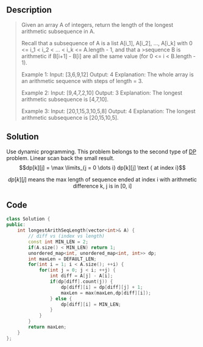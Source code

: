 ## Description
>Given an array A of integers, return the length of the longest arithmetic subsequence in A.
>
>Recall that a subsequence of A is a list A[i_1], A[i_2], ..., A[i_k] with 0 <= i_1 < i_2 < ... < i_k <= A.length - 1, and that a >sequence B is arithmetic if B[i+1] - B[i] are all the same value (for 0 <= i < B.length - 1).
>
>Example 1:
Input: [3,6,9,12]
Output: 4
Explanation: 
The whole array is an arithmetic sequence with steps of length = 3.
>
>Example 2:
Input: [9,4,7,2,10]
Output: 3
Explanation: 
The longest arithmetic subsequence is [4,7,10].
>
>Example 3:
Input: [20,1,15,3,10,5,8]
Output: 4
Explanation: 
The longest arithmetic subsequence is [20,15,10,5].

## Solution
Use dynamic programming. This problem belongs to the second type of [DP](strstr.io) problem. Linear scan back the small result.   
$$dp[k][j]  = \max \limits_{j = 0 \dots i} dp[k][j]  \text { at index i}$$

$$dp[k][j]\text{ means the max length of sequence ended at index i with arithmetic difference k, j is in [0, i]}$$


## Code

```cpp
class Solution {
public:
    int longestArithSeqLength(vector<int>& A) {
        // diff vs (index vs length)
        const int MIN_LEN = 2;
        if(A.size() < MIN_LEN) return 1;
        unordered_map<int, unordered_map<int, int>> dp;
        int maxLen = DEFAULT_LEN;
        for(int i = 1; i < A.size(); ++i) {
            for(int j = 0; j < i; ++j) {
                int diff = A[j] - A[i];
                if(dp[diff].count(j)) {
                    dp[diff][i] = dp[diff][j] + 1;
                    maxLen = max(maxLen,dp[diff][i]);
                } else {
                    dp[diff][i] = MIN_LEN;
                }
            }
        }
        return maxLen;
    }
};
```
